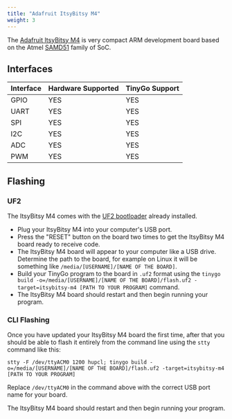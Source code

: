 ```yaml
---
title: "Adafruit ItsyBitsy M4"
weight: 3
---
```


The [Adafruit ItsyBitsy M4](https://www.adafruit.com/product/3800) is very compact ARM development board based on the Atmel [SAMD51](https://www.microchip.com/wwwproducts/en/ATSAMD51G19A) family of SoC.

## Interfaces

| Interface | Hardware Supported | TinyGo Support |
| --------- | ------------- | ----- |
| GPIO      | YES | YES |
| UART      | YES | YES |
| SPI      | YES | YES |
| I2C      | YES | YES |
| ADC      | YES | YES |
| PWM      | YES | YES |

## Flashing

### UF2

The ItsyBitsy M4 comes with the [UF2 bootloader](https://github.com/Microsoft/uf2) already installed.

- Plug your ItsyBitsy M4 into your computer's USB port.
- Press the "RESET" button on the board two times to get the ItsyBitsy M4 board ready to receive code.
- The ItsyBitsy M4 board will appear to your computer like a USB drive. Determine the path to the board, for example on Linux it will be something like `/media/[USERNAME]/[NAME OF THE BOARD]`.
- Build your TinyGo program to the board in `.uf2` format using the `tinygo build -o=/media/[USERNAME]/[NAME OF THE BOARD]/flash.uf2 -target=itsybitsy-m4 [PATH TO YOUR PROGRAM]` command.
- The ItsyBitsy M4 board should restart and then begin running your program.

### CLI Flashing

Once you have updated your ItsyBitsy M4 board the first time, after that you should be able to flash it entirely from the command line using the `stty` command like this:

```
stty -F /dev/ttyACM0 1200 hupcl; tinygo build -o=/media/[USERNAME]/[NAME OF THE BOARD]/flash.uf2 -target=itsybitsy-m4 [PATH TO YOUR PROGRAM]
```

Replace `/dev/ttyACM0` in the command above with the correct USB port name for your board.

The ItsyBitsy M4 board should restart and then begin running your program.
